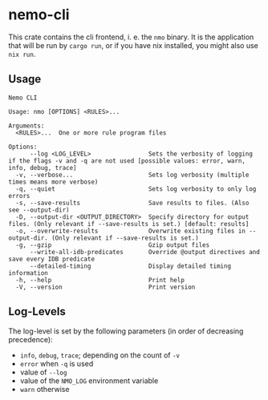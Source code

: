# nemo-cli

This crate contains the cli frontend, i. e. the `nmo` binary. It is the application that will be run by `cargo run`, or if you have nix installed, you might also use `nix run`.

## Usage

```
Nemo CLI

Usage: nmo [OPTIONS] <RULES>...

Arguments:
  <RULES>...  One or more rule program files

Options:
      --log <LOG_LEVEL>                Sets the verbosity of logging if the flags -v and -q are not used [possible values: error, warn, info, debug, trace]
  -v, --verbose...                     Sets log verbosity (multiple times means more verbose)
  -q, --quiet                          Sets log verbosity to only log errors
  -s, --save-results                   Save results to files. (Also see --output-dir)
  -D, --output-dir <OUTPUT_DIRECTORY>  Specify directory for output files. (Only relevant if --save-results is set.) [default: results]
  -o, --overwrite-results              Overwrite existing files in --output-dir. (Only relevant if --save-results is set.)
  -g, --gzip                           Gzip output files
      --write-all-idb-predicates       Override @output directives and save every IDB predicate
      --detailed-timing                Display detailed timing information
  -h, --help                           Print help
  -V, --version                        Print version
```

## Log-Levels

The log-level is set by the following parameters (in order of decreasing precedence):

* `info`, `debug`, `trace`; depending on the count of `-v`
* `error` when `-q` is used
* value of `--log`
* value of the `NMO_LOG` environment variable
* `warn` otherwise
